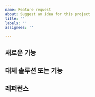 ```yaml
---
name: Feature request
about: Suggest an idea for this project
title: ''
labels: ''
assignees: ''

---
```


**새로운 기능**
- 

**대체 솔루션 또는 기능**
- 

**레퍼런스**
-
